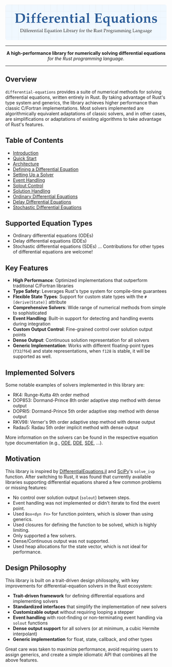 <p align="center">
  <img src="../assets/logo.svg" width="1000" alt="differential-equations">
</p>

-----

<p align="center">
<b>A high-performance library for numerically solving differential equations</b><br>
<i>for the Rust programming language.</i>
</p>

-----

## Overview

`differential-equations` provides a suite of numerical methods for solving differential equations, written entirely in Rust. By taking advantage of Rust's type system and generics, the library achieves higher performance than classic C/Fortran implementations. Most solvers implemented are algorithmically equivalent adaptations of classic solvers, and in other cases, are simplifications or adaptations of existing algorithms to take advantage of Rust's features.

## Table of Contents

- [Introduction](./introduction.md)
- [Quick Start](./quick_start.md)
- [Architecture](./architecture.md)
- [Defining a Differential Equation](./defining-a-differential-equation.md)
- [Setting Up a Solver](./setting-up-a-solver.md)
- [Event Handling](./event-handling.md)
- [Solout Control](./solout-control.md)
- [Solution Handling](./solution-handling.md)
- [Ordinary Differential Equations](./ode.md)
- [Delay Differential Equations](./dde.md)
- [Stochastic Differential Equations](./sde.md)

## Supported Equation Types

- Ordinary differential equations (ODEs)
- Delay differential equations (DDEs)
- Stochastic differential equations (SDEs)
... Contributions for other types of differential equations are welcome!

## Key Features

- **High Performance**: Optimized implementations that outperform traditional C/Fortran libraries
- **Type Safety**: Leverages Rust's type system for compile-time guarantees
- **Flexible State Types**: Support for custom state types with the `#[derive(State)]` attribute
- **Comprehensive Solvers**: Wide range of numerical methods from simple to sophisticated
- **Event Handling**: Built-in support for detecting and handling events during integration
- **Custom Output Control**: Fine-grained control over solution output points
- **Dense Output**: Continuous solution representation for all solvers
- **Generic Implementation**: Works with different floating-point types (`f32`/`f64`) and state representations, when `f128` is stable, it will be supported as well.

## Implemented Solvers

Some notable examples of solvers implemented in this library are:
- RK4: Runge-Kutta 4th order method
- DOP853: Dormand-Prince 8th order adaptive step method with dense output
- DOPRI5: Dormand-Prince 5th order adaptive step method with dense output
- RKV98: Verner's 9th order adaptive step method with dense output
- Radau5: Radau 5th order implicit method with dense output

More information on the solvers can be found in the respective equation type documentation (e.g., [ODE](./ode.md), [DDE](./dde.md), [SDE](./sde.md), ...).

## Motivation

This library is inspired by [DifferentialEquations.jl](https://github.com/SciML/DifferentialEquations.jl) and [SciPy](https://github.com/scipy/scipy)'s `solve_ivp` function. After switching to Rust, it was found that currently available libraries supporting differential equations shared a few common problems or missing features:

- No control over solution output (`solout`) between steps.
- Event handling was not implemented or didn't iterate to find the event point.
- Used `Box<dyn Fn>` for function pointers, which is slower than using generics.
- Used closures for defining the function to be solved, which is highly limiting.
- Only supported a few solvers.
- Dense/Continuous output was not supported.
- Used heap allocations for the state vector, which is not ideal for performance.

## Design Philosophy

This library is built on a trait-driven design philosophy, with key improvements for differential-equation solvers in the Rust ecosystem:

- **Trait-driven framework** for defining differential equations and implementing solvers
- **Standardized interfaces** that simplify the implementation of new solvers
- **Customizable output** without requiring looping a stepper
- **Event handling** with root-finding or non-terminating event handling via `solout` functions
- **Dense output support** for all solvers (or at minimum, a cubic Hermite interpolant)
- **Generic implementation** for float, state, callback, and other types

Great care was taken to maximize performance, avoid requiring users to assign generics, and create a simple idiomatic API that combines all the above features.